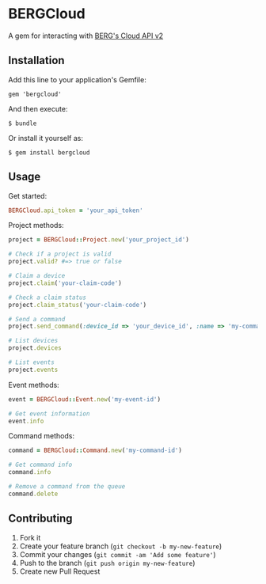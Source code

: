 # BERGCloud

A gem for interacting with [BERG's Cloud API v2](http://bergcloud.com/devcenter/api/v2/cloud-v2)

## Installation

Add this line to your application's Gemfile:

    gem 'bergcloud'

And then execute:

    $ bundle

Or install it yourself as:

    $ gem install bergcloud

## Usage

Get started:

```ruby
BERGCloud.api_token = 'your_api_token'
```

Project methods:

```ruby
project = BERGCloud::Project.new('your_project_id')

# Check if a project is valid
project.valid? #=> true or false

# Claim a device
project.claim('your-claim-code')

# Check a claim status
project.claim_status('your-claim-code')

# Send a command
project.send_command(:device_id => 'your_device_id', :name => 'my-command', :payload => [1, 2, 3])

# List devices
project.devices

# List events
project.events
```

Event methods:

```ruby
event = BERGCloud::Event.new('my-event-id')

# Get event information
event.info
```

Command methods:

```ruby
command = BERGCloud::Command.new('my-command-id')

# Get command info
command.info

# Remove a command from the queue
command.delete
```

## Contributing

1. Fork it
2. Create your feature branch (`git checkout -b my-new-feature`)
3. Commit your changes (`git commit -am 'Add some feature'`)
4. Push to the branch (`git push origin my-new-feature`)
5. Create new Pull Request
